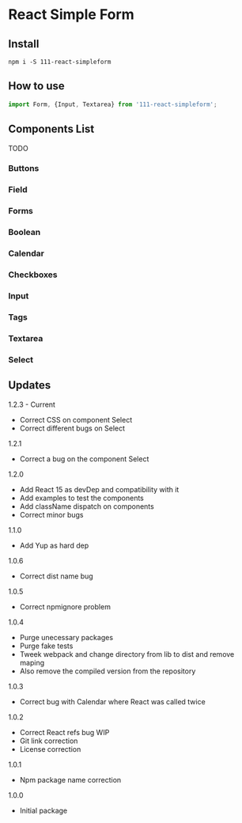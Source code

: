 # React Simple Form


## Install

```
npm i -S 111-react-simpleform
```


## How to use

```javascript 
import Form, {Input, Textarea} from '111-react-simpleform';
````


## Components List

TODO

### Buttons
### Field
### Forms

### Boolean
### Calendar
### Checkboxes
### Input
### Tags
### Textarea
### Select

## Updates


1.2.3 - Current
* Correct CSS on component Select
* Correct different bugs on Select

1.2.1
* Correct a bug on the component Select

1.2.0
* Add React 15 as devDep and compatibility with it
* Add examples to test the components
* Add className dispatch on components
* Correct minor bugs

1.1.0
* Add Yup as hard dep

1.0.6
* Correct dist name bug

1.0.5
* Correct npmignore problem

1.0.4
* Purge unecessary packages
* Purge fake tests
* Tweek webpack and change directory from lib to dist and remove maping
* Also remove the compiled version from the repository
 
1.0.3
* Correct bug with Calendar where React was called twice

1.0.2
* Correct React refs bug WIP
* Git link correction
* License correction

1.0.1
* Npm package name correction

1.0.0
* Initial package
